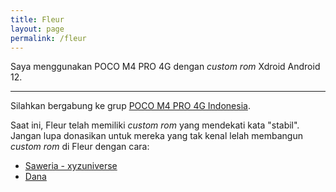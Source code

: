 ```yaml
---
title: Fleur
layout: page
permalink: /fleur
---
```

Saya menggunakan POCO M4 PRO 4G dengan _custom rom_ Xdroid Android 12.

<hr>

Silahkan bergabung ke grup [POCO M4 PRO 4G Indonesia](https://t.me/pocom4proindonesia). 

Saat ini, Fleur telah memiliki _custom rom_ yang mendekati kata "stabil". Jangan lupa donasikan untuk mereka yang tak kenal lelah membangun _custom rom_ di Fleur dengan cara:
- [Saweria - xyzuniverse](http://saweria.co/xyzuniverse)
- [Dana](https://link.dana.id/qr/4tdhuzq0)

